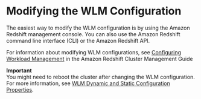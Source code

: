 # Modifying the WLM Configuration<a name="cm-c-modifying-wlm-configuration"></a>

The easiest way to modify the WLM configuration is by using the Amazon Redshift management console\. You can also use the Amazon Redshift command line interface \(CLI\) or the Amazon Redshift API\. 

For information about modifying WLM configurations, see [Configuring Workload Management](http://docs.aws.amazon.com/redshift/latest/mgmt/workload-mgmt-config.html) in the Amazon Redshift Cluster Management Guide

**Important**  
You might need to reboot the cluster after changing the WLM configuration\. For more information, see [WLM Dynamic and Static Configuration Properties](cm-c-wlm-dynamic-properties.md)\.